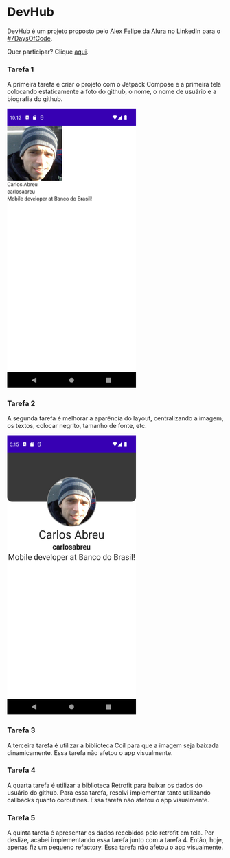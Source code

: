 # DevHub

DevHub é um projeto proposto pelo <a href="https://www.linkedin.com/in/alex-felipe/">Alex Felipe </a> da <a href="https://www.linkedin.com/school/aluracursos/">Alura<a> no LinkedIn para o <a href="https://www.linkedin.com/posts/alex-felipe_7-days-of-code-alura-activity-6939654579592523776-yluk?utm_source=linkedin_share&utm_medium=member_desktop_web">#7DaysOfCode</a>.

Quer participar? Clique <a href="https://7daysofcode.io/#all">aqui</a>.

### Tarefa 1

A primeira tarefa é criar o projeto com o Jetpack Compose e a primeira tela colocando estaticamente a foto do github, o nome, o nome de usuário e a biografia do github.

<img src="./screenshots/tarefa1.png" width="300"/>

### Tarefa 2

A segunda tarefa é melhorar a aparência do layout, centralizando a imagem, os textos, colocar negrito, tamanho de fonte, etc.

<img src="./screenshots/tarefa2.png" width="300"/>

### Tarefa 3

A terceira tarefa é utilizar a biblioteca Coil para que a imagem seja baixada dinamicamente. Essa tarefa não afetou o app visualmente.

### Tarefa 4

A quarta tarefa é utilizar a biblioteca Retrofit para baixar os dados do usuário do github. Para essa tarefa, resolvi implementar tanto utilizando callbacks quanto  coroutines. Essa tarefa não afetou o app visualmente.


### Tarefa 5

A quinta tarefa é apresentar os dados recebidos pelo retrofit em tela. Por deslize, acabei implementando essa tarefa junto com a tarefa 4. Então, hoje, apenas fiz um pequeno refactory. Essa tarefa não afetou o app visualmente.